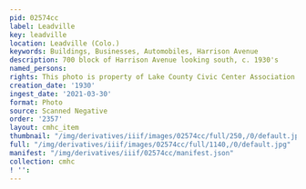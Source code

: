 ```yaml
---
pid: 02574cc
label: Leadville
key: leadville
location: Leadville (Colo.)
keywords: Buildings, Businesses, Automobiles, Harrison Avenue
description: 700 block of Harrison Avenue looking south, c. 1930's
named_persons: 
rights: This photo is property of Lake County Civic Center Association.
creation_date: '1930'
ingest_date: '2021-03-30'
format: Photo
source: Scanned Negative
order: '2357'
layout: cmhc_item
thumbnail: "/img/derivatives/iiif/images/02574cc/full/250,/0/default.jpg"
full: "/img/derivatives/iiif/images/02574cc/full/1140,/0/default.jpg"
manifest: "/img/derivatives/iiif/02574cc/manifest.json"
collection: cmhc
! '': 
---
```

